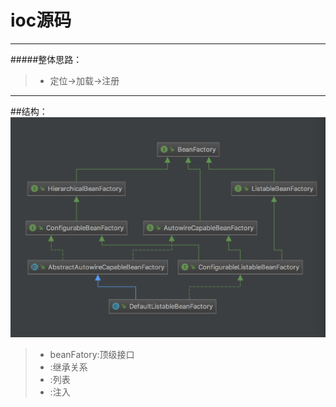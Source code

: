 # ioc源码
---------------
#####整体思路：
>* 定位->加载->注册
---------------
##结构：
![结构图](defaultListableBeanFactory.png)
 >* beanFatory:顶级接口
 >* :继承关系
 >* :列表 
 >* :注入
##